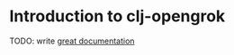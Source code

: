 # Introduction to clj-opengrok

TODO: write [great documentation](http://jacobian.org/writing/what-to-write/)
